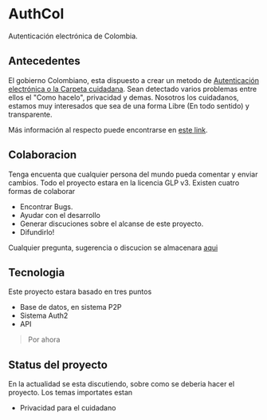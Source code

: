 # AuthCol

Autenticación electrónica de Colombia.

## Antecedentes

El gobierno Colombiano, esta dispuesto a crear un metodo de [Autenticación electrónica o la Carpeta cuidadana](http://www.mintic.gov.co/portal/604/w3-article-7229.html). Sean detectado varios problemas entre ellos el "Como hacelo", privacidad y demas. Nosotros los cuidadanos, estamos muy interesados que sea de una forma Libre (En todo sentido) y transparente. 

Más información al respecto puede encontrarse en [este link](documentos/readme.md).

## Colaboracion

Tenga encuenta que cualquier persona del mundo pueda comentar y enviar cambios. Todo el proyecto estara en la licencia GLP v3. Existen cuatro formas de colaborar

* Encontrar Bugs.
* Ayudar con el desarrollo
* Generar discuciones sobre el alcanse de este proyecto.
* Difundirlo!

Cualquier pregunta, sugerencia o discucion se almacenara [aqui](https://github.com/alejonext/AuthCol/issues)

## Tecnologia

Este proyecto estara basado en tres puntos

* Base de datos, en sistema P2P
* Sistema Auth2
* API

> Por ahora

## Status del proyecto

En la actualidad se esta discutiendo, sobre como se deberia hacer el proyecto. Los temas importates estan

* Privacidad para el cuidadano



